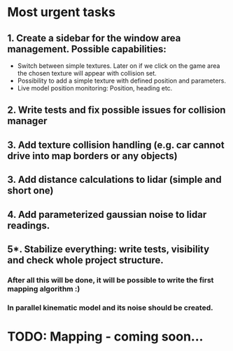 # Most urgent tasks
## 1. Create a sidebar for the window area management. Possible capabilities:
* Switch between simple textures. Later on if we click on the game area the chosen texture will appear with collision set.
* Possibility to add a simple texture with defined position and parameters.
* Live model position monitoring: Position, heading etc. 
## 2. Write tests and fix possible issues for collision manager
## 3. Add texture collision handling (e.g. car cannot drive into map borders or any objects)
## 3. Add distance calculations to lidar (simple and short one)
## 4. Add parameterized gaussian noise to lidar readings.
## 5*. Stabilize everything: write tests, visibility and check whole project structure.

### After all this will be done, it will be possible to write the first mapping algorithm :)
### In parallel kinematic model and its noise should be created.
  
# TODO: Mapping - coming soon...